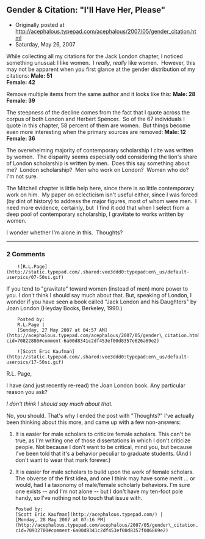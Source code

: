 ## Gender & Citation: "I'll Have Her, Please"

 * Originally posted at http://acephalous.typepad.com/acephalous/2007/05/gender_citation.html
 * Saturday, May 26, 2007



While collecting all my citations for the Jack London chapter, I noticed something unusual: I like women.  I _really_, _really_ like women.  However, this may not be apparent when you first glance at the gender distribution of my citations:
**Male: 51  
Female: 42**

Remove multiple items from the same author and it looks like this:
**Male: 28  
Female: 39**

The steepness of the decline comes from the fact that I quote across the corpus of both London and Herbert Spencer.  So of the 67 individuals I quote in this chapter, 58 percent of them are women.  But things become even more interesting when the primary sources are removed:
**Male: 12  
Female: 36**

The overwhelming majority of contemporary scholarship I cite was written by women.  The disparity seems especially odd considering the lion's share of London scholarship is written by men.  Does this say something about me?  London scholarship?  Men who work on London?  Women who do?  I'm not sure.  

The Mitchell chapter is little help here, since there is so little contemporary work on him.  My paper on eclecticism isn't useful either, since I was forced (by dint of history) to address the major figures, most of whom were men.  I need more evidence, certainly, but  I find it odd that when I select from a deep pool of contemporary scholarship, I gravitate to works written by women.  

I wonder whether I'm alone in this.  Thoughts?

		

* * *

### 2 Comments 

		

                
[]()

	

		![R.L.Page](http://static.typepad.com/.shared:vee3ddd0:typepad:en\_us/default-userpics/07-50si.gif)
	

	

		

If you tend to "gravitate" toward women (instead of men) more power to you. I don't think I should say much about that. But, speaking of London, I wonder if you have seen a book called "Jack London and his Daughters" by Joan London (Heyday Books, Berkeley, 1990.)

	

		Posted by:
		R.L.Page |
		[Sunday, 27 May 2007 at 04:57 AM](http://acephalous.typepad.com/acephalous/2007/05/gender\_citation.html?cid=70822880#comment-6a00d8341c2df453ef00d8357e626a69e2)

[]()

	

		![Scott Eric Kaufman](http://static.typepad.com/.shared:vee3ddd0:typepad:en\_us/default-userpics/17-50si.gif)
	

	

		

R.L. Page,

I have (and just recently re-read) the Joan London book.  Any particular reason you ask?

_I don't think I should say much about that._

No, you should.  That's why I ended the post with "Thoughts?"  I've actually been thinking about this more, and came up with a few non-answers:

1.  It is easier for male scholars to criticize female scholars.  This can't be true, as I'm writing one of those dissertations in which I don't criticize people.  Not because I don't want to be critical, mind you, but because I've been told that it's a behavior peculiar to graduate students.  (And I don't want to wear that mark forever.)
2.  It is easier for male scholars to build upon the work of female scholars.  The obverse of the first idea, and one I think may have some merit ... or would, had I a taxonomy of male/female scholarly behaviors.  I'm sure one exists -- and I'm not alone -- but I don't have my ten-foot pole handy, so I've nothing not to touch that issue with.

		Posted by:
		[Scott Eric Kaufman](http://acephalous.typepad.com/) |
		[Monday, 28 May 2007 at 07:16 PM](http://acephalous.typepad.com/acephalous/2007/05/gender\_citation.html?cid=70932700#comment-6a00d8341c2df453ef00d8357f006869e2)

		

        